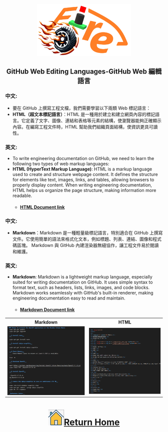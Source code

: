 <div align="center"><img src="../../other/img/logo.png" width=300></div>

## <div align="center">GitHub Web Editing Languages-GitHub Web 編輯語言</div> 
### 中文:
 - 要在 GitHub 上撰寫工程文檔，我們需要學習以下兩類 Web 標記語言：
 - **HTML（超文本標記語言）**：HTML 是一種用於建立和建立網頁內容的標記語言。它定義了文字、圖像、連結和表格等元素的結構，使瀏覽器能夠正確顯示內容。在編寫工程文件時，HTML 幫助我們組織頁面結構，使資訊更具可讀性。
### 英文:
 - To write engineering documentation on GitHub, we need to learn the following two types of web markup languages:
  - **HTML (HyperText Markup Language)**: HTML is a markup language used to create and structure webpage content. It defines the structure for elements like text, images, links, and tables, allowing browsers to properly display content. When writing engineering documentation, HTML helps us organize the page structure, making information more readable.
    - #### [HTML Document link](https://www.w3schools.com/html/)
### 中文:
  - **Markdown**：Markdown 是一種輕量級標記語言，特別適合在 GitHub 上撰寫文件。它使用簡單的語法來格式化文本，例如標題、列表、連結、圖像和程式碼區塊。 Markdown 與 GitHub 內建渲染器無縫協作，讓工程文件易於閱讀和維護。
### 英文:
  - **Markdown**: Markdown is a lightweight markup language, especially suited for writing documentation on GitHub. It uses simple syntax to format text, such as headers, lists, links, images, and code blocks. Markdown works seamlessly with GitHub's built-in renderer, making engineering documentation easy to read and maintain. 
    - #### [Markdown Document link](https://markdown.tw/#link)


<div align="center">
<table>
<tr align="center" >
<th>Markdown</th>
<th>HTML</th>
</tr>
<tr align="center">
<td><img src="./img/Markdown.png" width = "500" alt="Markdown 語法"/> </td>
<td><img src="./img/HTML.png" width = "500" alt=">HTML 語法"/> </td>
</tr>
</table>
</div>



# <div align="center">![HOME](../../other/img/home.png)[Return Home](../../)</div>  

